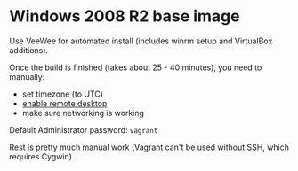 # Windows 2008 R2 base image

Use VeeWee for automated install (includes winrm setup and VirtualBox additions). 

Once the build is finished (takes about 25 - 40 minutes), you need to manually:

* set timezone (to UTC)
* [enable remote desktop][rdp]
* make sure networking is working

[rdp]: http://technet.microsoft.com/en-us/library/cc794832(v=ws.10).aspx

Default Administrator password: `vagrant`

Rest is pretty much manual work (Vagrant can't be used without SSH, which requires Cygwin).
